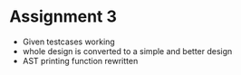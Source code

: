 # Assignment 3

* Given testcases working
* whole design is converted to a simple and better design
* AST printing function rewritten
